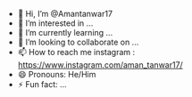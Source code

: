 - 👋 Hi, I’m @Amantanwar17
- 👀 I’m interested in ...
- 🌱 I’m currently learning ...
- 💞️ I’m looking to collaborate on ...
- 📫 How to reach me instagram : https://www.instagram.com/aman_tanwar17/
- 😄 Pronouns: He/Him
- ⚡ Fun fact: ...

<!---
Amantanwar17/Amantanwar17 is a ✨ special ✨ repository because its `README.md` (this file) appears on your GitHub profile.
You can click the Preview link to take a look at your changes.
--->
